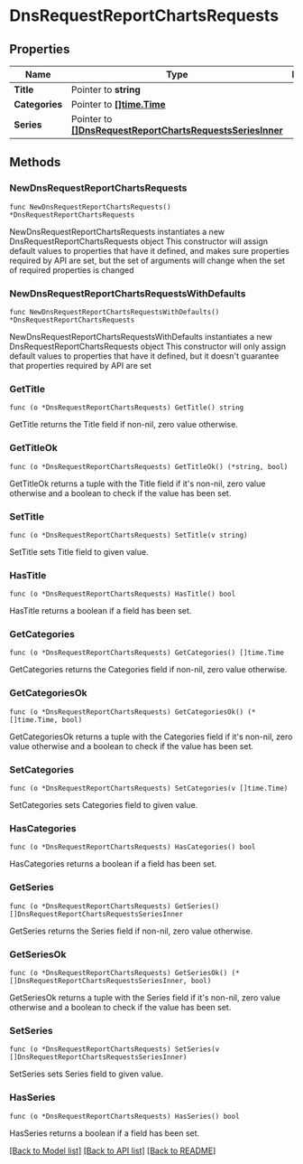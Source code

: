 # DnsRequestReportChartsRequests

## Properties

Name | Type | Description | Notes
------------ | ------------- | ------------- | -------------
**Title** | Pointer to **string** |  | [optional] 
**Categories** | Pointer to [**[]time.Time**](time.Time.md) |  | [optional] 
**Series** | Pointer to [**[]DnsRequestReportChartsRequestsSeriesInner**](DnsRequestReportChartsRequestsSeriesInner.md) |  | [optional] 

## Methods

### NewDnsRequestReportChartsRequests

`func NewDnsRequestReportChartsRequests() *DnsRequestReportChartsRequests`

NewDnsRequestReportChartsRequests instantiates a new DnsRequestReportChartsRequests object
This constructor will assign default values to properties that have it defined,
and makes sure properties required by API are set, but the set of arguments
will change when the set of required properties is changed

### NewDnsRequestReportChartsRequestsWithDefaults

`func NewDnsRequestReportChartsRequestsWithDefaults() *DnsRequestReportChartsRequests`

NewDnsRequestReportChartsRequestsWithDefaults instantiates a new DnsRequestReportChartsRequests object
This constructor will only assign default values to properties that have it defined,
but it doesn't guarantee that properties required by API are set

### GetTitle

`func (o *DnsRequestReportChartsRequests) GetTitle() string`

GetTitle returns the Title field if non-nil, zero value otherwise.

### GetTitleOk

`func (o *DnsRequestReportChartsRequests) GetTitleOk() (*string, bool)`

GetTitleOk returns a tuple with the Title field if it's non-nil, zero value otherwise
and a boolean to check if the value has been set.

### SetTitle

`func (o *DnsRequestReportChartsRequests) SetTitle(v string)`

SetTitle sets Title field to given value.

### HasTitle

`func (o *DnsRequestReportChartsRequests) HasTitle() bool`

HasTitle returns a boolean if a field has been set.

### GetCategories

`func (o *DnsRequestReportChartsRequests) GetCategories() []time.Time`

GetCategories returns the Categories field if non-nil, zero value otherwise.

### GetCategoriesOk

`func (o *DnsRequestReportChartsRequests) GetCategoriesOk() (*[]time.Time, bool)`

GetCategoriesOk returns a tuple with the Categories field if it's non-nil, zero value otherwise
and a boolean to check if the value has been set.

### SetCategories

`func (o *DnsRequestReportChartsRequests) SetCategories(v []time.Time)`

SetCategories sets Categories field to given value.

### HasCategories

`func (o *DnsRequestReportChartsRequests) HasCategories() bool`

HasCategories returns a boolean if a field has been set.

### GetSeries

`func (o *DnsRequestReportChartsRequests) GetSeries() []DnsRequestReportChartsRequestsSeriesInner`

GetSeries returns the Series field if non-nil, zero value otherwise.

### GetSeriesOk

`func (o *DnsRequestReportChartsRequests) GetSeriesOk() (*[]DnsRequestReportChartsRequestsSeriesInner, bool)`

GetSeriesOk returns a tuple with the Series field if it's non-nil, zero value otherwise
and a boolean to check if the value has been set.

### SetSeries

`func (o *DnsRequestReportChartsRequests) SetSeries(v []DnsRequestReportChartsRequestsSeriesInner)`

SetSeries sets Series field to given value.

### HasSeries

`func (o *DnsRequestReportChartsRequests) HasSeries() bool`

HasSeries returns a boolean if a field has been set.


[[Back to Model list]](../README.md#documentation-for-models) [[Back to API list]](../README.md#documentation-for-api-endpoints) [[Back to README]](../README.md)


